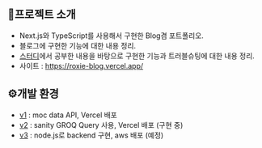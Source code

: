 ## 🚩프로젝트 소개

- Next.js와 TypeScript를 사용해서 구현한 Blog겸 포트폴리오.
- 블로그에 구현한 기능에 대한 내용 정리.
- [스터디](https://crossfit.gitbook.io/study/)에서 공부한 내용을 바탕으로 구현한 기능과 트러블슈팅에 대한 내용 정리.
- 사이트 : https://roxie-blog.vercel.app/


## ⚙️개발 환경
 
- [v1](https://github.com/MinJeung-Kim/Roxie-Blog/wiki/v1) : moc data API, Vercel 배포
- [v2](https://github.com/MinJeung-Kim/Roxie-Blog/wiki/V2) : sanity GROQ Query 사용, Vercel 배포 (구현 중)
- [v3](https://github.com/MinJeung-Kim/Roxie-Blog/wiki/V3) : node.js로 backend 구현, aws 배포 (예정)

